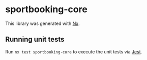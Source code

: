 # sportbooking-core

This library was generated with [Nx](https://nx.dev).

## Running unit tests

Run `nx test sportbooking-core` to execute the unit tests via [Jest](https://jestjs.io).
